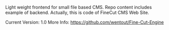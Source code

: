 Light weight frontend for small file based CMS.
Repo content includes example of backend.
Actually, this is code of FineCut CMS Web Site.

Current Version: 1.0
More Info: https://github.com/wentout/Fine-Cut-Engine

